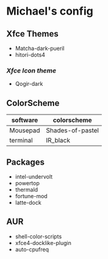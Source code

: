 # Michael's config

## Xfce Themes

- Matcha-dark-pueril
- hitori-dots4

### _Xfce Icon theme_

- Qogir-dark

## ColorScheme

|  software  |  colorscheme  |
|  ----  | -----  |
|   Mousepad | Shades-of-pastel |
|   terminal | IR_black  |

## Packages

- intel-undervolt
- powertop
- thermald
- fortune-mod
- latte-dock

## AUR

- shell-color-scripts
- xfce4-docklike-plugin
- auto-cpufreq
